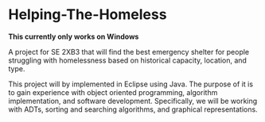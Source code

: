 # Helping-The-Homeless

**This currently only works on Windows**

A project for SE 2XB3 that will find the best emergency shelter for people struggling with homelessness based on historical capacity, 
location, and type.

This project will by implemented in Eclipse using Java. The purpose of it is to gain experience with object oriented programming, algorithm 
implementation, and software development. Specifically, we will be working with ADTs, sorting and searching algorithms, and graphical 
representations.
